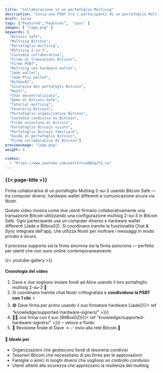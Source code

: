 ```yaml
---
title: "Collaborazione in un portafoglio Multisig"
description: "Invia una PSBT tra i partecipanti di un portafoglio Multisig multi-parte"
draft: false
tags: ["Featured","Features",  "sync" ]
images: [ "logo.png" ]
keywords: [ 
  "Bitcoin Safe",
  "Multisig Bitcoin",
  "Portafoglio multisig",
  "Multisig 2-su-3",
  "Custodia collaborativa",
  "Firma di transazioni Bitcoin",
  "Firma PSBT",
  "Multisig con hardware wallet",
  "Jade wallet",
  "Jade Plus wallet",
  "Bitbox02",
  "Sicurezza dei portafogli Bitcoin",
  "Nostr",
  "Chat decentralizzata",
  "Demo di Bitcoin Safe",
  "Tutorial multisig",
  "Tesoreria Bitcoin",
  "Portafoglio organizzativo Bitcoin",
  "Custodia condivisa di Bitcoin",
  "Firma asincrona di Bitcoin",
  "Portafoglio Bitcoin sicuro",
  "Portafoglio Bitcoin familiare",
  "Guida al portafoglio Bitcoin",
  "Firma collaborativa di Bitcoin"]
previewimage: "logo.png"
weight: 0

videos:
  - "https://www.youtube.com/watch?v=oQB2qzYZ_cw"
---
```


### {{< page-title >}}  
  
 
 Firma collaborativa di un portafoglio Multisig 2-su-3 usando Bitcoin Safe — tra computer diversi, hardware wallet differenti e comunicazione sicura via Nostr.

Questo video mostra come due utenti firmano collaborativamente una transazione Bitcoin utilizzando una configurazione multisig 2-su-3 in Bitcoin Safe. Ogni partecipante usa un computer diverso e hardware wallet differenti (Jade e Bitbox02). Si coordinano tramite la funzionalità Chat & Sync integrata dell'app, che utilizza Nostr per inoltrare i messaggi in modo privato e sicuro.

Il processo supporta sia la firma sincrona sia la firma asincrona — perfetto per utenti che non sono online contemporaneamente.


{{< youtube-gallery >}} 

#### Cronologia del video 
1. Dave e Joe vogliono inviare fondi ad Alice usando il loro portafoglio multisig 2-su-3 🤝
2. Si coordinano tramite chat Nostr crittografata e **condividono la PSBT con 1 clic** ⚡
3. 🟢 Dave firma per primo usando il suo firmatore hardware [Jade]({{< ref "knowledge/supported-hardware-signers/" >}})  
4. 🧑‍💻 Joe firma con il suo [BitBox02]({{< ref "knowledge/supported-hardware-signers/" >}}) – veloce e fluido  
5. 🧾 Revisione finale di Dave → ✅ invio alla rete Bitcoin 🚀

#### 🎯 Ideale per

  -  Organizzazioni che gestiscono fondi di tesoreria condivisi
  -  Tesorieri Bitcoin che necessitano di più firme per le approvazioni
  - Famiglie o amici in luoghi diversi che vogliono un controllo condiviso
  -  Utenti attenti alla sicurezza che apprezzano la resilienza del multisig